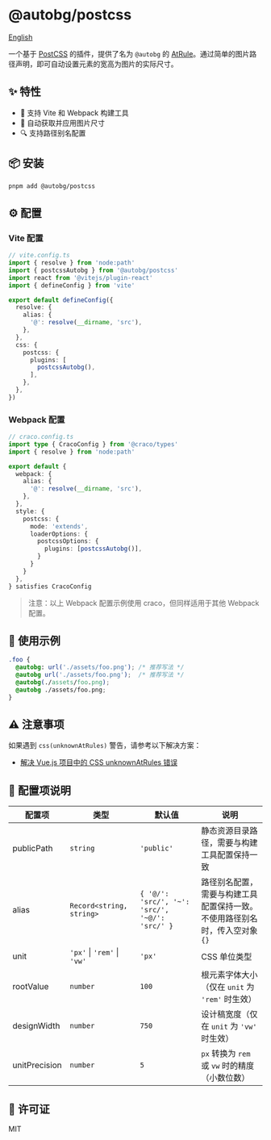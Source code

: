 # @autobg/postcss

[English](./README.md)

一个基于 [PostCSS](https://postcss.org/) 的插件，提供了名为 `@autobg` 的 [AtRule](https://postcss.org/api/#atrule)。通过简单的图片路径声明，即可自动设置元素的宽高为图片的实际尺寸。

## ✨ 特性

- 🚀 支持 Vite 和 Webpack 构建工具
- 🔄 自动获取并应用图片尺寸
- 🔍 支持路径别名配置

## 📦 安装

```bash
pnpm add @autobg/postcss
```

## ⚙️ 配置

### Vite 配置

```ts
// vite.config.ts
import { resolve } from 'node:path'
import { postcssAutobg } from '@autobg/postcss'
import react from '@vitejs/plugin-react'
import { defineConfig } from 'vite'

export default defineConfig({
  resolve: {
    alias: {
      '@': resolve(__dirname, 'src'),
    },
  },
  css: {
    postcss: {
      plugins: [
        postcssAutobg(),
      ],
    },
  },
})
```

### Webpack 配置

```ts
// craco.config.ts
import type { CracoConfig } from '@craco/types'
import { resolve } from 'node:path'

export default {
  webpack: {
    alias: {
      '@': resolve(__dirname, 'src'),
    },
  },
  style: {
    postcss: {
      mode: 'extends',
      loaderOptions: {
        postcssOptions: {
          plugins: [postcssAutobg()],
        }
      }
    }
  },
} satisfies CracoConfig
```

> 注意：以上 Webpack 配置示例使用 craco，但同样适用于其他 Webpack 配置。

## 🎯 使用示例

```css
.foo {
  @autobg: url('./assets/foo.png'); /* 推荐写法 */
  @autobg url('./assets/foo.png');  /* 推荐写法 */
  @autobg(./assets/foo.png);
  @autobg ./assets/foo.png;
}
```

## ⚠️ 注意事项

如果遇到 `css(unknownAtRules)` 警告，请参考以下解决方案：

- [解决 Vue.js 项目中的 CSS unknownAtRules 错误](https://stackoverflow.com/questions/71648391/duplicate-unknown-at-rule-apply-cssunknownatrules-errors-in-vue-js-project)

## 📝 配置项说明

| 配置项 | 类型 | 默认值 | 说明 |
| --- | --- | --- | --- |
| publicPath | `string` | `'public'` | 静态资源目录路径，需要与构建工具配置保持一致 |
| alias | `Record<string, string>` | `{ '@/': 'src/', '~': 'src/', '~@/': 'src/' }` | 路径别名配置，需要与构建工具配置保持一致。不使用路径别名时，传入空对象 `{}` |
| unit | `'px'` \| `'rem'` \| `'vw'` | `'px'` | CSS 单位类型 |
| rootValue | `number` | `100` | 根元素字体大小（仅在 `unit` 为 `'rem'` 时生效） |
| designWidth | `number` | `750` | 设计稿宽度（仅在 `unit` 为 `'vw'` 时生效） |
| unitPrecision | `number` | `5` | `px` 转换为 `rem` 或 `vw` 时的精度（小数位数） |

## 📄 许可证

MIT
